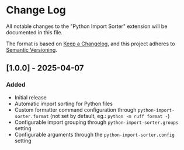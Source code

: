 # Change Log

All notable changes to the "Python Import Sorter" extension will be documented in this file.

The format is based on [Keep a Changelog](https://keepachangelog.com/en/1.0.0/),
and this project adheres to [Semantic Versioning](https://semver.org/spec/v2.0.0.html).

## [1.0.0] - 2025-04-07

### Added
- Initial release
- Automatic import sorting for Python files
- Custom formatter command configuration through `python-import-sorter.format` (not set by default, eg.: `python -m ruff format -`)
- Configurable import grouping through `python-import-sorter.groups` setting
- Configurable arguments through the `python-import-sorter.config` setting
